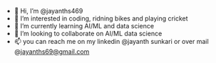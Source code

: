 - 👋 Hi, I’m @jayanths469
- 👀 I’m interested in coding, ridning bikes and playing cricket
- 🌱 I’m currently learning AI/ML and data science 
- 💞️ I’m looking to collaborate on AI/ML data science
- 📫 you can reach me on my linkedin @jayanth sunkari or over mail @jayanths69@gmail.com

<!---
jayanths469/jayanths469 is a ✨ special ✨ repository because its `README.md` (this file) appears on your GitHub profile.
You can click the Preview link to take a look at your changes.
--->

